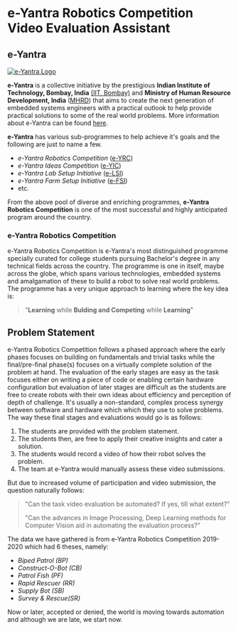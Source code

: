 # e-Yantra Robotics Competition Video Evaluation Assistant

## e-Yantra
[![e-Yantra Logo](https://www.e-yantra.org/img/eYantra_logo.svg)](https://www.e-yantra.org/)

**e-Yantra** is a collective initiative by the prestigious  **Indian Institute of Technology, Bombay, India** [(IIT, Bombay)](http://www.iitb.ac.in) and **Ministry of Human Resource Development, India** ([MHRD](https://mhrd.gov.in/)) that aims to create the next generation of embedded systems engineers with a practical outlook to help provide practical solutions to some of the real world problems. More information about e-Yantra can be found [here](https://www.e-yantra.org).

**e-Yantra** has various sub-programmes to help achieve it's goals and the following are just to name a few.
- *e-Yantra Robotics Competition* ([e-YRC](https://www.e-yantra.org/eyrc))
- *e-Yantra Ideas Competition* ([e-YIC](https://www.e-yantra.org/eyic))
- *e-Yantra Lab Setup Initiative* ([e-LSI](https://www.e-yantra.org/elsi))
- *e-Yantra Farm Setup Initiative* ([e-FSI](https://www.e-yantra.org/efsi))
- etc.

From the above pool of diverse and enriching programmes, **e-Yantra Robotics Competition** is one of the most successful and highly anticipated program around the country.

### e-Yantra Robotics Competition
e-Yantra Robotics Competition is e-Yantra's most distinguished programme specially curated for college students pursuing Bachelor's degree in any technical fields across the country. The programme is one in itself, maybe across the globe, which spans various technologies, embedded systems and amalgamation of these to build a robot to solve real world problems. The programme has a very unique approach to learning where the key idea is:
> "**Learning** while **Bulding and Competing** while **Learning**"

## Problem Statement
e-Yantra Robotics Competition follows a phased approach where the early phases focuses on building on fundamentals and trivial tasks while the final/pre-final phase(s) focuses on a virtually complete solution of the problem at hand. The evaluation of the early stages are easy as the task focuses either on writing a piece of code or enabling certain hardware configuration but evaluation of later stages are difficult as the students are free to create robots with their own ideas about efficiency and perception of depth of challenge. It's usually a non-standard, complex process synergy between software and hardware which which they use to solve problems. The way these final stages and evaluations would go is as follows:
1. The students are provided with the problem statement.
2. The students then, are free to apply their creative insights and cater a solution.
3. The students would record a video of how their robot solves the problem.
4. The team at e-Yantra would manually assess these video submissions.

But due to increased volume of participation and video submission, the question naturally follows:
> "Can the task video evaluation be automated? If yes, till what extent?"
>
> "Can the advances in Image Processing, Deep Learning methods for Computer Vision aid in automating the evaluation process?"

The data we have gathered is from e-Yantra Robotics Competition 2019-2020 which had 6 theses, namely:
- *Biped Patrol (BP)*
- *Construct-O-Bot (CB)*
- *Patrol Fish (PF)*
- *Rapid Rescuer (RR)*
- *Supply Bot (SB)*
- *Survey & Rescue(SR)*

Now or later, accepted or denied, the world is moving towards automation and although we are late, we start now.